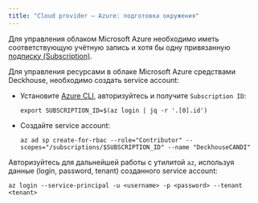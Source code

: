 ```yaml
---
title: "Cloud provider — Azure: подготовка окружения"
---
```


Для управления облаком Microsoft Azure необходимо иметь соответствующую учётную запись и хотя бы одну привязанную [подписку (Subscription)](https://docs.microsoft.com/en-us/azure/cost-management-billing/manage/create-subscription).

Для управления ресурсами в облаке Microsoft Azure средствами Deckhouse, необходимо создать service account:
- Установите [Azure CLI](https://docs.microsoft.com/en-us/cli/azure/install-azure-cli), авторизуйтесь и получите `Subscription ID`:
  ```shell
  export SUBSCRIPTION_ID=$(az login | jq -r '.[0].id')
  ```
- Создайте service account:
  ```shell
  az ad sp create-for-rbac --role="Contributor" --scopes="/subscriptions/$SUBSCRIPTION_ID" --name "DeckhouseCANDI"
  ```

Авторизуйтесь для дальнейшей работы с утилитой `az`, используя данные (login, password, tenant) созданного service account:
```shell
az login --service-principal -u <username> -p <password> --tenant <tenant>
```
